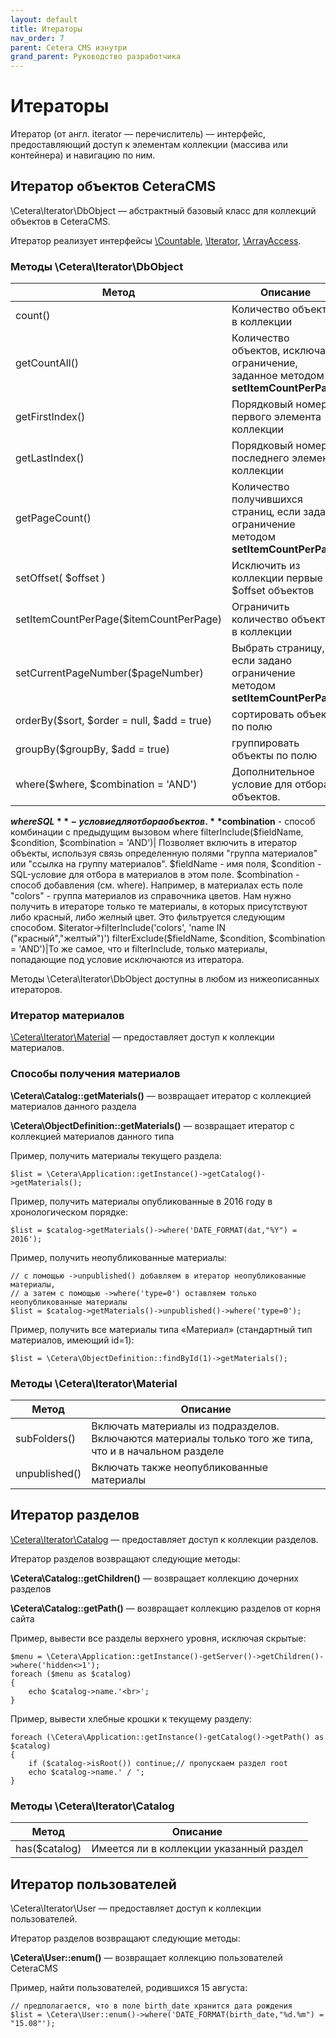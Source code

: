 ```yaml
---
layout: default
title: Итераторы
nav_order: 7
parent: Cetera CMS изнутри
grand_parent: Руководство разработчика
---
```


# Итераторы

Итератор (от англ. iterator ― перечислитель) — интерфейс, предоставляющий доступ к элементам коллекции (массива или контейнера) и навигацию по ним.

## Итератор объектов CeteraCMS

\Cetera\Iterator\DbObject — абстрактный базовый класс для коллекций объектов в CeteraCMS.

Итератор реализует интерфейсы [\Countable](http://php.net/manual/ru/class.countable.php), [\Iterator](http://php.net/manual/ru/class.iterator.php), [\ArrayAccess](http://php.net/manual/ru/class.arrayaccess.php).

### Методы \Cetera\Iterator\DbObject

Метод | Описание
---|---
count()|Количество объектов в коллекции
getCountAll()|Количество объектов, исключая ограничение, заданное методом **setItemCountPerPage**
getFirstIndex()|Порядковый номер первого элемента коллекции
getLastIndex()|Порядковый номер последнего элемента коллекции
getPageCount()|Количество получившихся страниц, если задано ограничение методом **setItemCountPerPage**
setOffset( $offset )|Исключить из коллекции первые $offset объектов
setItemCountPerPage($itemCountPerPage)|Ограничить количество объектов в коллекции
setCurrentPageNumber($pageNumber)|Выбрать страницу, если задано ограничение методом **setItemCountPerPage**
orderBy($sort, $order = null, $add = true)|сортировать объекты по полю
groupBy($groupBy, $add = true)|группировать объекты по полю
where($where, $combination = 'AND')|Дополнительное условие для отбора объектов.
**$where SQL**-условие для отбора объектов.
**$combination** - способ комбинации с предыдущим вызовом where
filterInclude($fieldName, $condition, $combination = 'AND')|
Позволяет включить в итератор объекты, используя связь определенную полями "группа материалов" или "ссылка на группу материалов". $fieldName - имя поля, $condition - SQL-условие для отбора в материалов в этом поле. $combination - способ добавления (см. where).
Например, в материалах есть поле "colors" - группа материалов из справочника цветов. Нам нужно получить в итераторе только те материалы, в которых присутствуют либо красный, либо желный цвет. Это фильтруется следующим способом.
$iterator->filterInclude('colors', 'name IN ("красный","желтый")')
filterExclude($fieldName, $condition, $combination = 'AND')|То же самое, что и filterInclude, только материалы, попадающие под условие исключаются из итератора.

Методы \Cetera\Iterator\DbObject доступны в любом из нижеописанных итераторов.

### Итератор материалов

[\Cetera\Iterator\Material](https://cetera.ru/cetera_cms/doc/api/Cetera/Iterator/Material.html) — предоставляет доступ к коллекции материалов.

### Способы получения материалов

**\Cetera\Catalog::getMaterials()** — возвращает итератор с коллекцией материалов данного раздела

**\Cetera\ObjectDefinition::getMaterials()** — возвращает итератор с коллекцией материалов данного типа

Пример, получить материалы текущего раздела:

	$list = \Cetera\Application::getInstance()->getCatalog()->getMaterials();
 

Пример, получить материалы опубликованные в 2016 году в хронологическом порядке:

	$list = $catalog->getMaterials()->where('DATE_FORMAT(dat,"%Y") = 2016');
 

Пример, получить неопубликованные материалы:

	// с помощью ->unpublished() добавляем в итератор неопубликованные материалы, 
	// а затем с помощью ->where('type=0') оставляем только неопубликованные материалы
	$list = $catalog->getMaterials()->unpublished()->where('type=0');
 
Пример, получить все материалы типа «Материал» (стандартный тип материалов, имеющий id=1):

	$list = \Cetera\ObjectDefinition::findById(1)->getMaterials();
 
### Методы \Cetera\Iterator\Material

Метод | Описание
---|---
subFolders()|Включать материалы из подразделов. Включаются материалы только того же типа, что и в начальном разделе
unpublished()|Включать также неопубликованные материалы

## Итератор разделов

[\Cetera\Iterator\Catalog](https://cetera.ru/cetera_cms/doc/api/Cetera/Iterator/Catalog/Catalog.html) — предоставляет доступ к коллекции разделов.

Итератор разделов возвращают следующие методы:

**\Cetera\Catalog::getChildren()** — возвращает коллекцию дочерних разделов

**\Cetera\Catalog::getPath()** — возвращает коллекцию разделов от корня сайта

Пример, вывести все разделы верхнего уровня, исключая скрытые:

	$menu = \Cetera\Application::getInstance()-getServer()->getChildren()->where('hidden<>1');
	foreach ($menu as $catalog)
	{
	    echo $catalog->name.'<br>';
	}
 
Пример, вывести хлебные крошки к текущему разделу:

	foreach (\Cetera\Application::getInstance()-getCatalog()->getPath() as $catalog)
	{
	    if ($catalog->isRoot()) continue;// пропускаем раздел root
	    echo $catalog->name.' / ';
	}
 
### Методы \Cetera\Iterator\Catalog

Метод | Описание
---|---
has($catalog)|Имеется ли в коллекции указанный раздел

## Итератор пользователей

\Cetera\Iterator\User — предоставляет доступ к коллекции пользователей.

Итератор разделов возвращают следующие методы:

**\Cetera\User::enum()** — возвращает коллекцию пользователей CeteraCMS

Пример, найти пользователей, родившихся 15 августа:

	// предполагается, что в поле birth_date хранится дата рождения
	$list = \Cetera\User::enum()->where('DATE_FORMAT(birth_date,"%d.%m") = "15.08"');